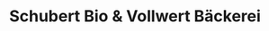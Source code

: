 ---
title: "Schubert Bio & Vollwert Bäckerei"
url: /augsburg/schubert-bio-und-vollwert-baeckerei/
shop: Bäckerei
---